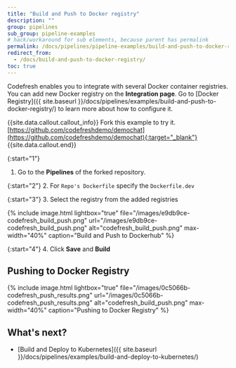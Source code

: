```yaml
---
title: "Build and Push to Docker registry"
description: ""
group: pipelines
sub_group: pipeline-examples
# hack/workaround for sub elements, because parent has permalink
permalink: /docs/pipelines/pipeline-examples/build-and-push-to-docker-registry/
redirect_from:
  - /docs/build-and-push-to-docker-registry/
toc: true
---
```

Codefresh enables you to integrate with several Docker container registries. You can add new Docker registry on the **Integration page**. Go to [Docker Registry]({{ site.baseurl }}/docs/pipelines/examples/build-and-push-to-docker-registry/) to learn more about how to configure it.

{{site.data.callout.callout_info}}
Fork this example to try it.  [https://github.com/codefreshdemo/demochat](https://github.com/codefreshdemo/demochat){:target="_blank"}
{{site.data.callout.end}}

{:start="1"}
1. Go to the **Pipelines** of the forked repository.

{:start="2"}
2. For `Repo's Dockerfile` specify the `Dockerfile.dev`

{:start="3"}
3. Select the registry from the added registries

{% include 
image.html 
lightbox="true" 
file="/images/e9db9ce-codefresh_build_push.png" 
url="/images/e9db9ce-codefresh_build_push.png"
alt="codefresh_build_push.png" 
max-width="40%"
caption="Build and Push to Dockerhub"
%}

{:start="4"}
4. Click __Save__ and __Build__

## Pushing to Docker Registry

{% include 
image.html 
lightbox="true" 
file="/images/0c5066b-codefresh_push_results.png" 
url="/images/0c5066b-codefresh_push_results.png"
alt="codefresh_build_push.png" 
max-width="40%"
caption="Pushing to Docker Registry"
%}

## What's next?
- [Build and Deploy to Kubernetes]({{ site.baseurl }}/docs/pipelines/examples/build-and-deploy-to-kubernetes/)
